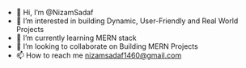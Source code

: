 - 👋 Hi, I’m @NizamSadaf
- 👀 I’m interested in building Dynamic, User-Friendly and Real World Projects 
- 🌱 I’m currently learning MERN stack
- 💞️ I’m looking to collaborate on Building MERN Projects
- 📫 How to reach me nizamsadaf1460@gmail.com

<!---
NizamSadaf/NizamSadaf is a ✨ special ✨ repository because its `README.md` (this file) appears on your GitHub profile.
You can click the Preview link to take a look at your changes.
--->
